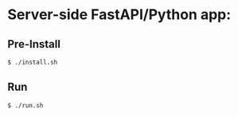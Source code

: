 # Server-side FastAPI/Python app:

## Pre-Install
```sh
$ ./install.sh
```
## Run
```sh
$ ./run.sh
```
